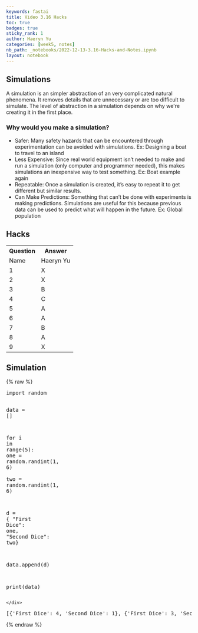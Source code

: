 ```yaml
---
keywords: fastai
title: Video 3.16 Hacks
toc: true 
badges: true
sticky_rank: 1
author: Haeryn Yu
categories: [week5, notes]
nb_path: _notebooks/2022-12-13-3.16-Hacks-and-Notes.ipynb
layout: notebook
---
```


<!--
#################################################
### THIS FILE WAS AUTOGENERATED! DO NOT EDIT! ###
#################################################
# file to edit: _notebooks/2022-12-13-3.16-Hacks-and-Notes.ipynb
-->

<div class="container" id="notebook-container">
        
<div class="cell border-box-sizing text_cell rendered"><div class="inner_cell">
<div class="text_cell_render border-box-sizing rendered_html">
<h2 id="Simulations">Simulations<a class="anchor-link" href="#Simulations"> </a></h2><p>A simulation is an simpler abstraction of an very complicated natural phenomena. It removes details that are unnecessary or are too difficult to simulate. The level of abstraction in a simulation depends on why we're creating it in the first place.</p>
<h3 id="Why-would-you-make-a-simulation?">Why would you make a simulation?<a class="anchor-link" href="#Why-would-you-make-a-simulation?"> </a></h3><ul>
<li>Safer: Many safety hazards that can be encountered through experimentation can be avoided with simulations. Ex: Designing a boat to travel to an island</li>
<li>Less Expensive: Since real world equipment isn’t needed to make and run a simulation (only computer and programmer needed), this makes simulations an inexpensive way to test something. Ex: Boat example again</li>
<li>Repeatable: Once a simulation is created, it’s easy to repeat it to get different but similar results.</li>
<li>Can Make Predictions: Something that can’t be done with experiments is making predictions. Simulations are useful for this because previous data can be used to predict what will happen in the future. Ex: Global population</li>
</ul>

</div>
</div>
</div>
<div class="cell border-box-sizing text_cell rendered"><div class="inner_cell">
<div class="text_cell_render border-box-sizing rendered_html">
<h2 id="Hacks">Hacks<a class="anchor-link" href="#Hacks"> </a></h2><table>
  <tr>
   <th>Question</th>
   <th>Answer</th>
  </tr>

 <tr>
    <td>Name</td>
    <td>Haeryn Yu</td>
  </tr>

  <tr>
    <td>1</td>
    <td>X</td>
  </tr>

  <tr>
    <td>2</td>
    <td>X</td>
  </tr>

  <tr>
    <td>3</td>
    <td>B</td>
  </tr>

  <tr>
    <td>4</td>
    <td>C</td>
  </tr>

  <tr>
    <td>5</td>
    <td>A</td>
  </tr>

  <tr>
    <td>6</td>
    <td>A</td>
  </tr>

  <tr>
    <td>7</td>
    <td>B</td>
  </tr>

  <tr>
    <td>8</td>
    <td>A</td>
  </tr>

  <tr>
    <td>9</td>
    <td>X</td>
  </tr>
</table>
</div>
</div>
</div>
<div class="cell border-box-sizing text_cell rendered"><div class="inner_cell">
<div class="text_cell_render border-box-sizing rendered_html">
<h2 id="Simulation">Simulation<a class="anchor-link" href="#Simulation"> </a></h2>
</div>
</div>
</div>
    {% raw %}
    
<div class="cell border-box-sizing code_cell rendered">
<div class="input">

<div class="inner_cell">
    <div class="input_area">
<div class=" highlight hl-ipython3"><pre><span></span><span class="kn">import</span> <span class="nn">random</span>

<span class="n">data</span> <span class="o">=</span> <span class="p">[]</span>

<span class="k">for</span> <span class="n">i</span> <span class="ow">in</span> <span class="nb">range</span><span class="p">(</span><span class="mi">5</span><span class="p">):</span>
  <span class="n">one</span> <span class="o">=</span> <span class="n">random</span><span class="o">.</span><span class="n">randint</span><span class="p">(</span><span class="mi">1</span><span class="p">,</span> <span class="mi">6</span><span class="p">)</span>  
  <span class="n">two</span> <span class="o">=</span> <span class="n">random</span><span class="o">.</span><span class="n">randint</span><span class="p">(</span><span class="mi">1</span><span class="p">,</span> <span class="mi">6</span><span class="p">)</span>

  <span class="n">d</span> <span class="o">=</span> <span class="p">{</span> <span class="s2">&quot;First Dice&quot;</span><span class="p">:</span> <span class="n">one</span><span class="p">,</span> <span class="s2">&quot;Second Dice&quot;</span><span class="p">:</span> <span class="n">two</span><span class="p">}</span>

  <span class="n">data</span><span class="o">.</span><span class="n">append</span><span class="p">(</span><span class="n">d</span><span class="p">)</span>

<span class="nb">print</span><span class="p">(</span><span class="n">data</span><span class="p">)</span>
</pre></div>

    </div>
</div>
</div>

<div class="output_wrapper">
<div class="output">

<div class="output_area">

<div class="output_subarea output_stream output_stdout output_text">
<pre>[{&#39;First Dice&#39;: 4, &#39;Second Dice&#39;: 1}, {&#39;First Dice&#39;: 3, &#39;Second Dice&#39;: 1}, {&#39;First Dice&#39;: 6, &#39;Second Dice&#39;: 5}, {&#39;First Dice&#39;: 5, &#39;Second Dice&#39;: 3}, {&#39;First Dice&#39;: 2, &#39;Second Dice&#39;: 5}]
</pre>
</div>
</div>

</div>
</div>

</div>
    {% endraw %}

</div>
 


